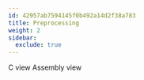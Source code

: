 ```yaml
---
id: 42957ab7594145f0b492a14d2f38a783
title: Preprocessing
weight: 2
sidebar:
  exclude: true
---
```



C view
Assembly view
